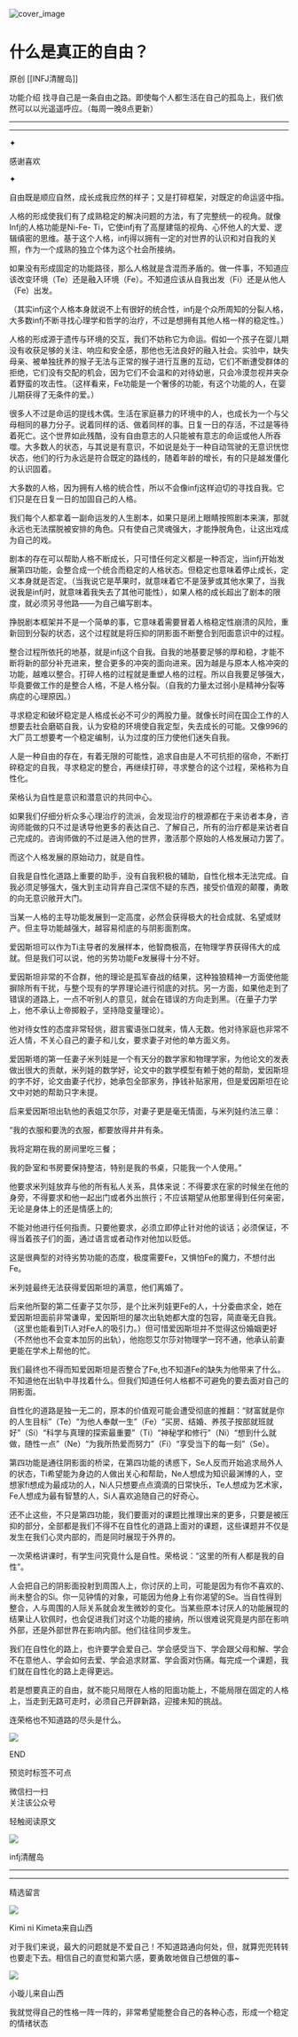 ![cover_image](http://mmbiz.qpic.cn/mmbiz_jpg/DZCdtia4bJxoqfN29QFsWDGNNF96gV3KA2V6XyMJGXhq0w8E6Nb5CqbHrqx9gyJWNn57OPc9LLsqhK1VVw2jDTQ/0?wx_fmt=jpeg)

# 什么是真正的自由？

原创 [[INFJ清醒岛]]

功能介绍 找寻自己是一条自由之路。即使每个人都生活在自己的孤岛上，我们依然可以以光遥遥呼应。（每周一晚8点更新）

---

---

✦

感谢喜欢

✦

自由既是顺应自然，成长成我应然的样子；又是打碎框架，对既定的命运竖中指。

人格的形成使我们有了成熟稳定的解决问题的方法，有了完整统一的视角。就像Infj的人格功能是Ni-Fe-
Ti，它使infj有了高屋建瓴的视角、心怀他人的大爱、逻辑缜密的思维。基于这个人格，infj得以拥有一定的对世界的认识和对自我的关照，作为一个成熟的独立个体为这个社会所接纳。

如果没有形成固定的功能路径，那么人格就是含混而矛盾的。做一件事，不知道应该改变环境（Te）还是融入环境（Fe）。不知道应该从自我出发（Fi）还是从他人（Fe）出发。

（其实infj这个人格本身就说不上有很好的统合性，infj是个众所周知的分裂人格，大多数infj不断寻找心理学和哲学的治疗，不过是想拥有其他人格一样的稳定性。）

人格的形成源于遗传与环境的交互，我们不妨称它为命运。假如一个孩子在婴儿期没有收获足够的关注、响应和安全感，那他也无法良好的融入社会。实验中，缺失母亲、被单独抚养的猴子无法与正常的猴子进行互惠的互动，它们不断遭受群体的拒绝，它们没有交配的机会，因为它们不会温和的对待幼崽，只会冷漠忽视并夹杂着野蛮的攻击性。（这样看来，Fe功能是一个奢侈的功能，有这个功能的人，在婴儿期获得了无条件的爱。）

很多人不过是命运的提线木偶。生活在家庭暴力的环境中的人，也成长为一个与父母相同的暴力分子。说着同样的话、做着同样的事。日复一日的存活，不过是等待着死亡。这个世界如此残酷，没有自由意志的人只能被有意志的命运或他人所吞噬。大多数人的状态，与其说是有意识，不如说是处于一种自动驾驶的无意识恍惚状态，他们的行为永远是符合既定的路线的，随着年龄的增长，有的只是越发僵化的认识固着。

大多数的人格，因为拥有人格的统合性，所以不会像infj这样迫切的寻找自我。它们只是在日复一日的加固自己的人格。

我们每个人都拿着一副命运发的人生剧本，如果只是闭上眼睛按照剧本来演，那就永远也无法摆脱被安排的角色。只有使自己灵魂强大，才能挣脱角色，让这出戏成为自己的戏。

剧本的存在可以帮助人格不断成长，只可惜任何定义都是一种否定，当infj开始发展第四功能，会整合成一个统合而稳定的人格状态。但稳定也意味着停止成长，定义本身就是否定。（当我说它是苹果时，就意味着它不是菠萝或其他水果了，当我说我是infj时，就意味着我失去了其他可能性），如果人格的成长超出了剧本的限度，就必须另寻他路——为自己编写剧本。

挣脱剧本框架并不是一个简单的事，它意味着需要冒着人格稳定性崩溃的风险，重新回到分裂的状态，这个过程就是将压抑的阴影面不断整合到阳面意识中的过程。

整合过程所依托的地基，就是infj这个自我。自我的地基要足够的厚和稳，才能不断将新的部分补充进来，整合更多的冲突的面向进来。因为越是与原本人格冲突的功能，越难以整合。打碎人格的过程就是重塑人格的过程。所以自我要足够强大，毕竟要做工作的是整合人格，不是人格分裂。（自我的力量太过弱小是精神分裂等病症的心理原因。）

寻求稳定和破坏稳定是人格成长必不可少的两股力量。就像长时间在国企工作的人想要去社会磨砺自我，认为安稳的环境使自我定型，失去成长的可能。又像996的大厂员工想要考一个稳定编制，认为过度的压力使他们迷失自我。

人是一种自由的存在，有着无限的可能性，追求自由是人不可抗拒的宿命，不断打碎稳定的自我，寻求稳定的整合，再继续打碎，寻求整合的这个过程，荣格称为自性化。

荣格认为自性是意识和潜意识的共同中心。

如果我们仔细分析众多心理治疗的流派，会发现治疗的根源都在于来访者本身，咨询师能做的只不过是诱导他更多的表达自己、了解自己，所有的治疗都是来访者自己完成的。咨询师做的不过是进入他的世界，激活那个原始的人格发展动力罢了。

而这个人格发展的原始动力，就是自性。

自我是自性化道路上重要的助手，没有自我积极的辅助，自性化根本无法完成。自我必须足够强大，强大到主动背弃自己深信不疑的东西，接受价值观的颠覆，勇敢的向无意识敞开大门。

当某一人格的主导功能发展到一定高度，必然会获得极大的社会成就、名望或财产。但主导功能越强大，越容易彻底的与阴影面割席。

爱因斯坦可以作为Ti主导者的发展样本，他智商极高，在物理学界获得伟大的成就。但是我们可以说，他的劣势功能Fe发展得十分不好。

爱因斯坦非常的不合群，他的理论是孤军奋战的结果，这种独狼精神一方面使他能摒除所有干扰，与整个现有的学界理论进行彻底的对抗。另一方面，如果他走到了错误的道路上，一点不听别人的意见，就会在错误的方向走到黑。（在量子力学上，他不承认上帝掷骰子，坚持隐变量理论）。

他对待女性的态度非常轻佻，甜言蜜语张口就来，情人无数。他对待家庭也非常不近人情，不关心自己的妻子和儿女，要求妻子对他的单方面义务。

爱因斯塔的第一任妻子米列娃是一个有天分的数学家和物理学家，为他论文的发表做出很大的贡献，米列娃的数学好，论文中的数学模型有赖于她的帮助，爱因斯坦的字不好，论文由妻子代抄，她承包全部家务，挣钱补贴家用，但是爱因斯坦在论文中对她的帮助只字未提。

后来爱因斯坦出轨他的表姐艾尔莎，对妻子更是毫无情面，与米列娃约法三章：

“我的衣服和要洗的衣服，都要放得井井有条。

我将定期在我的房间里吃三餐；

我的卧室和书房要保持整洁，特别是我的书桌，只能我一个人使用。”

他要求米列娃放弃与他的所有私人关系，具体来说：不得要求在家的时候坐在他的身旁，不得要求和他一起出门或者外出旅行；不应该期望从他那里得到任何亲密，无论是身体上的还是情感上的;

不能对他进行任何指责。只要他要求，必须立即停止针对他的谈话；必须保证，不得当着孩子们的面，通过语言或者动作对他加以贬低。

这是很典型的对待劣势功能的态度，极度需要Fe，又惧怕Fe的魔力，不想付出Fe。

米列娃最终无法获得爱因斯坦的满意，他们离婚了。

后来他所娶的第二任妻子艾尔莎，是个比米列娃更Fe的人，十分委曲求全，她在爱因斯坦面前非常谦卑，爱因斯坦的屡次出轨她都大度的包容，简直毫无自我。（这里也能看到Ti人对Fe人的吸引力。）但可惜爱因斯坦并不觉得这份婚姻更好（不然他也不会变本加厉的出轨），他抱怨艾尔莎对物理学一窍不通，他承认前妻更能在学术上帮他的忙。

我们最终也不得而知爱因斯坦是否整合了Fe,也不知道Fe的缺失为他带来了什么。不知道他在出轨中寻找着什么。但我们知道任何人格都不可避免的要去面对自己的阴影面。

自性化的道路是独一无二的，原本的价值观可能会遭受彻底的推翻：“财富就是你的人生目标”（Te）“为他人奉献一生”（Fe）“买房、结婚、养孩子按部就班就好”（Si）“科学与真理的探索最重要”（Ti）“神秘学和修行”（Ni）“想到什么就做，随性一点”（Ne）“为我所热爱而努力”（Fi）“享受当下的每一刻”（Se）。

第四功能是通往阴影面的桥梁，在第四功能的诱惑下，Se人反而开始追求局外人的状态，Ti希望能为身边的人做出关心和帮助，Ne人想成为知识最渊博的人，空想家fi想成为最成功的人，Ni人只想要点点滴滴的日常快乐，Te人想成为艺术家，Fe人想成为最有智慧的人，Si人喜欢追随自己的好奇心。

还不止这些，不只是第四功能，我们要面对的课题比推理出来的更多，只要是被压抑的部分，全部都是我们不得不在自性化的道路上面对的课题，这些课题并不仅是发生在我们心灵内部的，而是同时展现于外界的。

一次荣格讲课时，有学生问究竟什么是自性。荣格说：“这里的所有人都是我的自性”。

人会把自己的阴影面投射到周围人上，你讨厌的上司，可能是因为有你不喜欢的、尚未整合的Si。你一见钟情的对象，可能因为他身上有你渴望的Se。当自性得到整合，人与周围的人际关系就会发生微妙的变化。当某些原本讨厌人的功能展现的结果让人钦佩时，也会促进我们对这个功能的接纳，所以很难说究竟是内部在影响外部，还是外部世界在影响内部。他们往往同步发生。

我们在自性化的路上，也许要学会爱自己、学会感受当下、学会跟父母和解、学会不在意他人、学会如何去爱、学会追求财富、学会面对伤痛。每完成一个课题，我们就在自性化的路上走得更远。

若是想要真正的自由，就不能只局限在人格的阳面功能上，不能局限在固定的人格上，当走到无路可走时，必须自己开辟新路，迎接未知的挑战。

连荣格也不知道路的尽头是什么。

![](https://mmbiz.qpic.cn/mmbiz_gif/7FiadXCUBpqt43ySAFleQonQAWQDMwvCPOiaiaFlUYSG8ibicVqc4d5rBa4niaAWr9DmauJ43FCich2gaNDU6PiaKZQf6w/640?wx_fmt=gif)

END

预览时标签不可点

微信扫一扫  
关注该公众号

轻触阅读原文

![](http://mmbiz.qpic.cn/mmbiz_png/DZCdtia4bJxpcRrqEcIicNn7icChObS1Eqm6u2hlN1LGAHvlMHZg6O2a3A47KdeC6IqvVTuryNZQpDFQ1LX3JvT9w/0?wx_fmt=png)

infj清醒岛

---

---

精选留言

![](http://mmsns.qpic.cn/mmsns/iaxNB5XaibCeLTYWIUGCYm7cS1kFxTx4ibUSEBZJ6VnOdXPDItJ9PaGRg/0)

Kimi ni Kimeta来自山西

对于我们来说，最大的问题就是不爱自己！不知道路通向何处，但，就算兜兜转转也要走下去。相信自己的直觉和第六感，要勇敢地做自己想做的事~

![](http://mmsns.qpic.cn/mmsns/iaxNB5XaibCeLTYWIUGCYm7cS1kFxTx4ibUSEBZJ6VnOdXPDItJ9PaGRg/0)

小璇儿来自山西

我就觉得自己的性格一阵一阵的，非常希望能整合自己的各种心态，形成一个稳定的情绪状态
